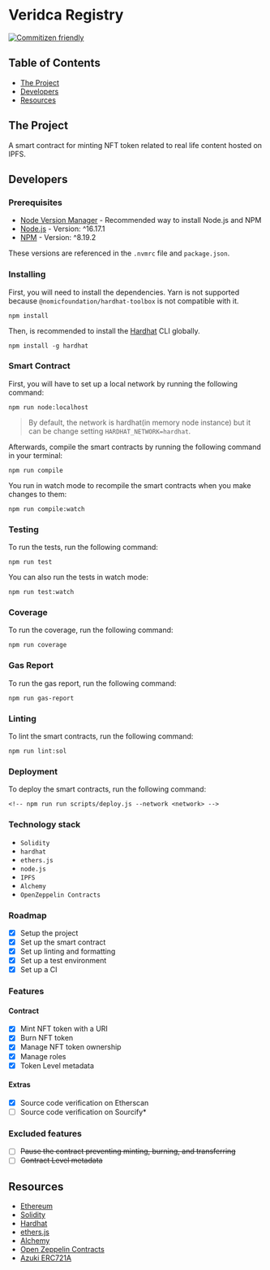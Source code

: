 # Veridca Registry

[![Commitizen friendly](https://img.shields.io/badge/commitizen-friendly-brightgreen.svg)](http://commitizen.github.io/cz-cli/)

<!-- TODO describe Veridca Registry -->

## Table of Contents

- [The Project](#the-project)
- [Developers](#developers)
- [Resources](#resources)

## The Project

A smart contract for minting NFT token related to real life content hosted on IPFS.

## Developers

### Prerequisites

- [Node Version Manager](https://github.com/nvm-sh/nvm/) - Recommended way to install Node.js and NPM
- [Node.js](https://nodejs.org/en/) - Version: ^16.17.1
- [NPM](https://www.npmjs.com/) - Version: ^8.19.2

These versions are referenced in the `.nvmrc` file and `package.json`.

### Installing

First, you will need to install the dependencies. Yarn is not supported because `@nomicfoundation/hardhat-toolbox` is not compatible with it.

```
npm install
```

Then, is recommended to install the [Hardhat](https://hardhat.org/) CLI globally.

```
npm install -g hardhat
```

### Smart Contract

First, you will have to set up a local network by running the following command:

```
npm run node:localhost
```

> By default, the network is hardhat(in memory node instance) but it can be change setting `HARDHAT_NETWORK=hardhat`.

Afterwards, compile the smart contracts by running the following command in your terminal:

```
npm run compile

```

You run in watch mode to recompile the smart contracts when you make changes to them:

```
npm run compile:watch
```

### Testing

To run the tests, run the following command:

```
npm run test
```

You can also run the tests in watch mode:

```
npm run test:watch
```

### Coverage

To run the coverage, run the following command:

```
npm run coverage
```

### Gas Report

To run the gas report, run the following command:

```
npm run gas-report
```

### Linting

To lint the smart contracts, run the following command:

```
npm run lint:sol
```

### Deployment

To deploy the smart contracts, run the following command:

```
<!-- npm run run scripts/deploy.js --network <network> -->
```

### Technology stack

- `Solidity`
- `hardhat`
- `ethers.js`
- `node.js`
- `IPFS`
- `Alchemy`
- `OpenZeppelin Contracts`

### Roadmap

- [x] Setup the project
- [x] Set up the smart contract
- [x] Set up linting and formatting
- [x] Set up a test environment
- [x] Set up a CI

### Features

#### Contract

- [x] Mint NFT token with a URI
- [x] Burn NFT token
- [x] Manage NFT token ownership
- [x] Manage roles
- [x] Token Level metadata

#### Extras

- [x] Source code verification on Etherscan
- [ ] Source code verification on Sourcify\*

### Excluded features

- [ ] ~~Pause the contract preventing minting, burning, and transferring~~
- [ ] ~~Contract Level metadata~~

## Resources

- [Ethereum](https://ethereum.org/en/developers/)
- [Solidity](https://docs.soliditylang.org/en/v0.8.17/)
- [Hardhat](https://hardhat.org/getting-started/)
- [ethers.js](https://docs.ethers.io/v5/)
- [Alchemy](https://www.alchemy.com/)
- [Open Zeppelin Contracts](https://www.openzeppelin.com/contracts/)
- [Azuki ERC721A](https://www.erc721a.org/)
